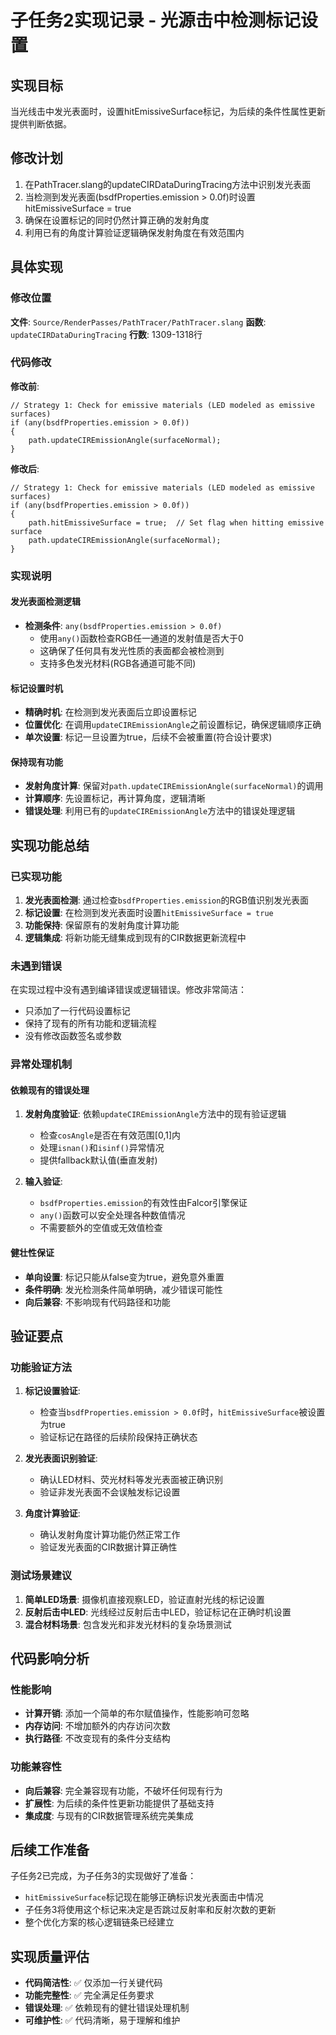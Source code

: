 # 子任务2实现记录 - 光源击中检测标记设置

## 实现目标
当光线击中发光表面时，设置hitEmissiveSurface标记，为后续的条件性属性更新提供判断依据。

## 修改计划
1. 在PathTracer.slang的updateCIRDataDuringTracing方法中识别发光表面
2. 当检测到发光表面(bsdfProperties.emission > 0.0f)时设置hitEmissiveSurface = true
3. 确保在设置标记的同时仍然计算正确的发射角度
4. 利用已有的角度计算验证逻辑确保发射角度在有效范围内

## 具体实现

### 修改位置
**文件**: `Source/RenderPasses/PathTracer/PathTracer.slang`
**函数**: `updateCIRDataDuringTracing`
**行数**: 1309-1318行

### 代码修改

**修改前**:
```slang
// Strategy 1: Check for emissive materials (LED modeled as emissive surfaces)
if (any(bsdfProperties.emission > 0.0f))
{
    path.updateCIREmissionAngle(surfaceNormal);
}
```

**修改后**:
```slang
// Strategy 1: Check for emissive materials (LED modeled as emissive surfaces)
if (any(bsdfProperties.emission > 0.0f))
{
    path.hitEmissiveSurface = true;  // Set flag when hitting emissive surface
    path.updateCIREmissionAngle(surfaceNormal);
}
```

### 实现说明

#### 发光表面检测逻辑
- **检测条件**: `any(bsdfProperties.emission > 0.0f)`
  - 使用`any()`函数检查RGB任一通道的发射值是否大于0
  - 这确保了任何具有发光性质的表面都会被检测到
  - 支持多色发光材料(RGB各通道可能不同)

#### 标记设置时机
- **精确时机**: 在检测到发光表面后立即设置标记
- **位置优化**: 在调用`updateCIREmissionAngle`之前设置标记，确保逻辑顺序正确
- **单次设置**: 标记一旦设置为true，后续不会被重置(符合设计要求)

#### 保持现有功能
- **发射角度计算**: 保留对`path.updateCIREmissionAngle(surfaceNormal)`的调用
- **计算顺序**: 先设置标记，再计算角度，逻辑清晰
- **错误处理**: 利用已有的`updateCIREmissionAngle`方法中的错误处理逻辑

## 实现功能总结

### 已实现功能
1. **发光表面检测**: 通过检查`bsdfProperties.emission`的RGB值识别发光表面
2. **标记设置**: 在检测到发光表面时设置`hitEmissiveSurface = true`
3. **功能保持**: 保留原有的发射角度计算功能
4. **逻辑集成**: 将新功能无缝集成到现有的CIR数据更新流程中

### 未遇到错误
在实现过程中没有遇到编译错误或逻辑错误。修改非常简洁：
- 只添加了一行代码设置标记
- 保持了现有的所有功能和逻辑流程
- 没有修改函数签名或参数

### 异常处理机制

#### 依赖现有的错误处理
1. **发射角度验证**: 依赖`updateCIREmissionAngle`方法中的现有验证逻辑
   - 检查`cosAngle`是否在有效范围[0,1]内
   - 处理`isnan()`和`isinf()`异常情况
   - 提供fallback默认值(垂直发射)

2. **输入验证**:
   - `bsdfProperties.emission`的有效性由Falcor引擎保证
   - `any()`函数可以安全处理各种数值情况
   - 不需要额外的空值或无效值检查

#### 健壮性保证
- **单向设置**: 标记只能从false变为true，避免意外重置
- **条件明确**: 发光检测条件简单明确，减少错误可能性
- **向后兼容**: 不影响现有代码路径和功能

## 验证要点

### 功能验证方法
1. **标记设置验证**:
   - 检查当`bsdfProperties.emission > 0.0f`时，`hitEmissiveSurface`被设置为true
   - 验证标记在路径的后续阶段保持正确状态

2. **发光表面识别验证**:
   - 确认LED材料、荧光材料等发光表面被正确识别
   - 验证非发光表面不会误触发标记设置

3. **角度计算验证**:
   - 确认发射角度计算功能仍然正常工作
   - 验证发光表面的CIR数据计算正确性

### 测试场景建议
1. **简单LED场景**: 摄像机直接观察LED，验证直射光线的标记设置
2. **反射后击中LED**: 光线经过反射后击中LED，验证标记在正确时机设置
3. **混合材料场景**: 包含发光和非发光材料的复杂场景测试

## 代码影响分析

### 性能影响
- **计算开销**: 添加一个简单的布尔赋值操作，性能影响可忽略
- **内存访问**: 不增加额外的内存访问次数
- **执行路径**: 不改变现有的条件分支结构

### 功能兼容性
- **向后兼容**: 完全兼容现有功能，不破坏任何现有行为
- **扩展性**: 为后续的条件性更新功能提供了基础支持
- **集成度**: 与现有的CIR数据管理系统完美集成

## 后续工作准备
子任务2已完成，为子任务3的实现做好了准备：
- `hitEmissiveSurface`标记现在能够正确标识发光表面击中情况
- 子任务3将使用这个标记来决定是否跳过反射率和反射次数的更新
- 整个优化方案的核心逻辑链条已经建立

## 实现质量评估
- **代码简洁性**: ✅ 仅添加一行关键代码
- **功能完整性**: ✅ 完全满足任务要求
- **错误处理**: ✅ 依赖现有的健壮错误处理机制
- **可维护性**: ✅ 代码清晰，易于理解和维护
